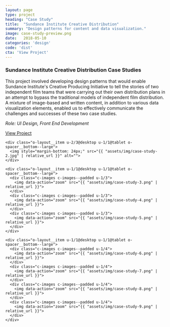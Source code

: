 ```yaml
---
layout: page
type: project
heading: "Case Study"
title:  "Sundance Institute Creative Distribution"
summary: "Design patterns for content and data visualization."
image: case-study-preview.png
date:   2018-05-10
categories: 'design'
code: 'dist'
cta: 'View Project'
---
```


<div class="o-wrapper">
  <div class="o-layout o-layout--center o-spacer__top--huge">
    <div class="o-layout__item u-2/3@desktop">
      <h3>Sundance Institute Creative Distribution Case Studies</h3>
      <p>This project involved developing design patterns that would enable Sundance Institute's Creative Producing Initiative to tell the stories of two independent film teams that were carrying out their own distribution plans in an attempt to bypass the traditional models of independent film distribution. A mixture of image-based and written content, in addition to various data visualization elements, enabled us to effectively communicate the challenges and successes of these two case studies.</p>
    </div>
    <div class="o-layout__item u-2/3@desktop o-spacer__top">
      <p><em>Role: UI Design, Front End Development</em></p>
      <p><a rel="nofollow" href="http://www.sundance.org/case-studies/creative-distribution/columbus#/" target="_blank">View Project</a></p>
    </div>
  </div>

  <div class="o-layout o-layout--center o-spacer__top--large">

    <div class="o-layout__item u-2/3@desktop u-1/1@tablet o-spacer__bottom--large">
      <img style="margin-bottom: 24px;" src="{{ "assets/img/case-study-2.jpg" | relative_url }}" alt="">
    </div>

    <div class="o-layout__item u-1/1@desktop u-1/1@tablet o-spacer__bottom--large">
      <div class="c-images c-images--padded u-1/3">
        <img data-action="zoom" src="{{ "assets/img/case-study-3.png" | relative_url }}">
      </div>
      <div class="c-images c-images--padded u-1/3">
        <img data-action="zoom" src="{{ "assets/img/case-study-4.png" | relative_url }}">
      </div>
      <div class="c-images c-images--padded u-1/3">
        <img data-action="zoom" src="{{ "assets/img/case-study-5.png" | relative_url }}">
      </div>
    </div>

    <div class="o-layout__item u-1/1@desktop u-1/1@tablet o-spacer__bottom--large">
      <div class="c-images c-images--padded u-1/4">
        <img data-action="zoom" src="{{ "assets/img/case-study-6.png" | relative_url }}">
      </div>
      <div class="c-images c-images--padded u-1/4">
        <img data-action="zoom" src="{{ "assets/img/case-study-7.png" | relative_url }}">
      </div>
      <div class="c-images c-images--padded u-1/4">
        <img data-action="zoom" src="{{ "assets/img/case-study-8.png" | relative_url }}">
      </div>
      <div class="c-images c-images--padded u-1/4">
        <img data-action="zoom" src="{{ "assets/img/case-study-9.png" | relative_url }}">
      </div>
    </div>

  </div>
</div>

